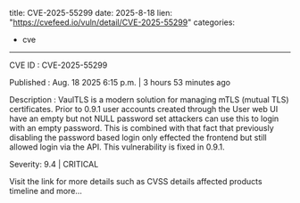  
title: CVE-2025-55299
date: 2025-8-18
lien: "https://cvefeed.io/vuln/detail/CVE-2025-55299"
categories:
  - cve
---

CVE ID : CVE-2025-55299

Published :  Aug. 18
2025
6:15 p.m. | 3 hours
53 minutes ago

Description : VaulTLS is a modern solution for managing mTLS (mutual TLS) certificates. Prior to 0.9.1
user accounts created through the User web UI have an empty but not NULL password set
attackers can use this to login with an empty password. This is combined with that fact
that previously disabling the password based login only effected the frontend
but still allowed login via the API. This vulnerability is fixed in 0.9.1.

Severity: 9.4 | CRITICAL

Visit the link for more details
such as CVSS details
affected products
timeline
and more...
